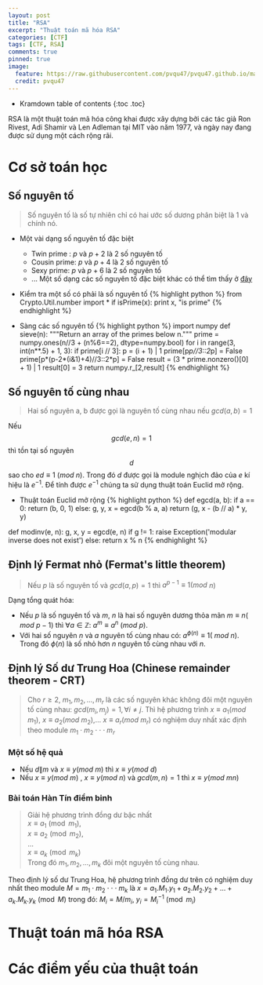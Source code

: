 ```yaml
---
layout: post
title: "RSA"
excerpt: "Thuật toán mã hóa RSA"
categories: [CTF]
tags: [CTF, RSA]
comments: true
pinned: true
image:
  feature: https://raw.githubusercontent.com/pvqu47/pvqu47.github.io/master/img/rsa-ctf.png
  credit: pvqu47
---
```

* Kramdown table of contents
{:toc .toc}

RSA là một thuật toán mã hóa công khai được xây dựng bởi các tác giả Ron Rivest, Adi Shamir và Len Adleman tại MIT vào năm 1977, và ngày nay đang được sử dụng một cách rộng rãi. 
# Cơ sở toán học 
## Số nguyên tố

> Số nguyên tố là số tự nhiên chỉ có hai ước số dương phân biệt là 1 và chính nó.

* Một vài dạng số nguyên tố đặc biệt
	- Twin prime : $p$ và $p+2$ là 2 số nguyên tố
	- Cousin prime: $p$ và $p+4$ là 2 số nguyên tố
	- Sexy prime: $p$ và $p+6$ là 2 số nguyên tố
	- ... Một số dạng các số nguyên tố đặc biệt khác có thể tìm thấy ở [đây](https://prime-numbers.info/article/)

* Kiểm tra một số có phải là số nguyên tố
{% highlight python %}
from Crypto.Util.number import *
if isPrime(x):
	print x, "is prime"
{% endhighlight %}

* Sàng các số nguyên tố 
{% highlight python %}
import numpy
def sieve(n):
    """Return an array of the primes below n."""
    prime = numpy.ones(n//3 + (n%6==2), dtype=numpy.bool)
    for i in range(3, int(n**.5) + 1, 3):
        if prime[i // 3]:
            p = (i + 1) | 1
            prime[p*p//3::2*p] = False
            prime[p*(p-2*(i&1)+4)//3::2*p] = False
    result = (3 * prime.nonzero()[0] + 1) | 1
    result[0] = 3
    return numpy.r_[2,result]
{% endhighlight %}

## Số nguyên tố cùng nhau 
> Hai số nguyên a, b được gọi là nguyên tố cùng nhau nếu $gcd(a, b) = 1$

Nếu $$gcd(e, n) = 1$$ thì tồn tại số nguyên $$d$$ sao cho $ed \equiv 1$ $(mod$ $n)$. Trong đó $d$ được gọi là module nghịch đảo của $e$ kí hiệu là $e^{-1}$. Để tính được $e^{-1}$ chúng ta sử dụng thuật toán Euclid mở rộng. 
* Thuật toán Euclid mở rộng
{% highlight python %}
def egcd(a, b):
    if a == 0:
        return (b, 0, 1)
    else:
        g, y, x = egcd(b % a, a)
        return (g, x - (b // a) * y, y)

def modinv(e, n):
    g, x, y = egcd(e, n)
    if g != 1:
        raise Exception('modular inverse does not exist')
    else:
        return x % n
{% endhighlight %}

## Định lý Fermat nhỏ (Fermat's little theorem)
> Nếu $p$ là số nguyên tố và $gcd(a, p) = 1$ thì $a^{p-1} \equiv 1 (mod$ $n)$

Dạng tổng quát hóa: 
* Nếu $p$ là số nguyên tố và $m$, $n$ là hai số nguyên dương thỏa mãn $m \equiv n($ $mod$ $p - 1)$ thì $\forall a \in \mathbb{Z}$: $a^{m} \equiv a^{n}$ $(mod$ $p)$.
* Với hai số nguyên $n$ và $a$ nguyên tố cùng nhau có: $a^{\phi(n)} \equiv 1($ $mod$ $n)$. Trong đó $\phi(n)$ là số nhỏ hơn $n$ nguyên tố cùng nhau với $n$.

## Định lý Số dư Trung Hoa (Chinese remainder theorem - CRT)
> Cho $r \geq 2$, $m_1, m_2, ..., m_r$ là các số nguyên khác không đôi một nguyên tố cùng nhau: $gcd(m_i, m_j) = 1, \forall i \ne j$. Thì hệ phương trình $x \equiv a_1 (mod$ $m_1)$, $x \equiv a_2 (mod$ $m_2)$,... $x \equiv a_r (mod$ $m_r)$ có nghiệm duy nhất xác định theo module $m_1 \cdot m_2 \cdot \cdot \cdot m_r$

### Một số hệ quả
* Nếu $d \| m$ và $x \equiv y (mod$ $m)$ thì $x \equiv y (mod$ $d)$
* Nếu $x \equiv y (mod$ $m)$ , $x \equiv y (mod$ $n)$ và $gcd(m, n) = 1$ thì $x \equiv y(mod$ $mn)$
<!-- \pmod{n_b} -->

### Bài toán Hàn Tín điểm binh
>Giải hệ phương trình đồng dư bậc nhất \
            $x \equiv a_1 \pmod{m_1}$, \
            $x \equiv a_2 \pmod{m_2}$, \
            ... \
            $x \equiv a_k \pmod{m_k}$ \
Trong đó $m_1, m_2, ..., m_k$ đôi một nguyên tố cùng nhau. 

Theo định lý số dư Trung Hoa, hệ phương trình đồng dư trên có nghiệm duy nhất theo module $M = m_1 \cdot m_2 \cdot \cdot \cdot m_k$ là 
$x = a_1 . M_1 . y_1 + a_2 . M_2 . y_2 + ... + a_k . M_k . y_k \pmod{M}$ trong đó:
$M_i = M / m_i$, $y_i = M_i^{-1} \pmod{m_i}$
# Thuật toán mã hóa RSA
# Các điểm yếu của thuật toán
